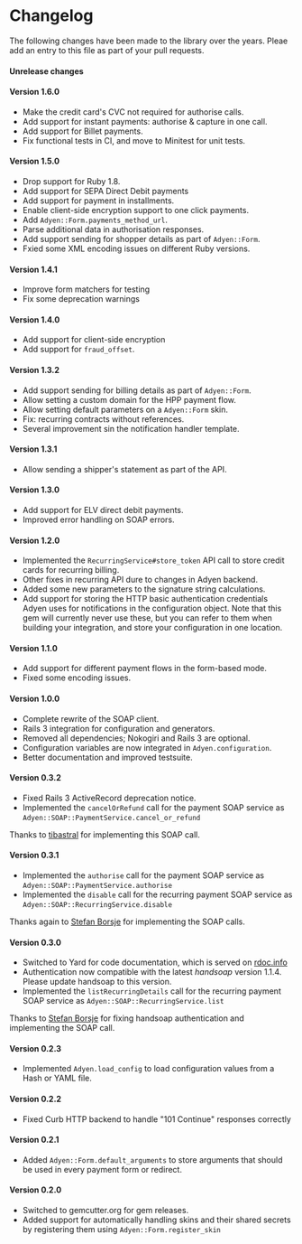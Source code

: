 # Changelog

The following changes have been made to the library over the years. Pleae add an entry to this file as part of your pull requests.

#### Unrelease changes

#### Version 1.6.0

- Make the credit card's CVC not required for authorise calls.
- Add support for instant payments: authorise & capture in one call.
- Add support for Billet payments.
- Fix functional tests in CI, and move to Minitest for unit tests.

#### Version 1.5.0

- Drop support for Ruby 1.8.
- Add support for SEPA Direct Debit payments
- Add support for payment in installments.
- Enable client-side encryption support to one click payments.
- Add `Adyen::Form.payments_method_url`.
- Parse additional data in authorisation responses.
- Add support sending for shopper details as part of `Adyen::Form`.
- Fxied some XML encoding issues on different Ruby versions.

#### Version 1.4.1

- Improve form matchers for testing
- Fix some deprecation warnings

#### Version 1.4.0

- Add support for client-side encryption
- Add support for `fraud_offset`.

#### Version 1.3.2

- Add support sending for billing details as part of `Adyen::Form`.
- Allow setting a custom domain for the HPP payment flow.
- Allow setting default parameters on a `Adyen::Form` skin.
- Fix: recurring contracts without references.
- Several improvement sin the notification handler template.

#### Version 1.3.1

- Allow sending a shipper's statement as part of the API.

#### Version 1.3.0

- Add support for ELV direct debit payments.
- Improved error handling on SOAP errors.

#### Version 1.2.0

- Implemented the `RecurringService#store_token` API call to store credit cards for recurring billing.
- Other fixes in recurring API dure to changes in Adyen backend.
- Added some new parameters to the signature string calculations.
- Add support for storing the HTTP basic authentication credentials Adyen uses for notifications in the configuration object. Note that this gem will currently never use these, but you can refer to them when building your integration, and store your configuration in one location.

#### Version 1.1.0

- Add support for different payment flows in the form-based mode.
- Fixed some encoding issues.

#### Version 1.0.0

- Complete rewrite of the SOAP client.
- Rails 3 integration for configuration and generators.
- Removed all dependencies; Nokogiri and Rails 3 are optional.
- Configuration variables are now integrated in `Adyen.configuration`.
- Better documentation and improved testsuite.

#### Version 0.3.2

- Fixed Rails 3 ActiveRecord deprecation notice.
- Implemented the `cancelOrRefund` call for the payment SOAP service as `Adyen::SOAP::PaymentService.cancel_or_refund`

Thanks to [tibastral](https://github.com/tibastral) for implementing this SOAP call.

#### Version 0.3.1

- Implemented the `authorise` call for the payment SOAP service as `Adyen::SOAP::PaymentService.authorise`
- Implemented the `disable` call for the recurring payment SOAP service as `Adyen::SOAP::RecurringService.disable`

Thanks again to [Stefan Borsje](http://github.com/sborsje) for implementing the SOAP calls.

#### Version 0.3.0

- Switched to Yard for code documentation, which is served on [rdoc.info](http://rdoc.info/projects/wvanbergen/adyen)
- Authentication now compatible with the latest *handsoap* version 1.1.4. Please update handsoap to this version.
- Implemented the `listRecurringDetails` call for the recurring payment SOAP service as `Adyen::SOAP::RecurringService.list`

Thanks to [Stefan Borsje](http://github.com/sborsje) for fixing handsoap authentication and implementing the SOAP call.

#### Version  0.2.3

- Implemented `Adyen.load_config` to load configuration values from a Hash or YAML file.

#### Version 0.2.2

- Fixed Curb HTTP backend to handle "101 Continue" responses correctly

#### Version 0.2.1

- Added `Adyen::Form.default_arguments` to store arguments that should be used in every payment form or redirect.

#### Version 0.2.0

- Switched to gemcutter.org for gem releases.
- Added support for automatically handling skins and their shared secrets by registering them using `Adyen::Form.register_skin`
